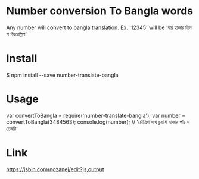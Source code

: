 # Number conversion To Bangla words
Any number will convert to bangla translation. Ex. '12345' will be 'বার হাজার তিন শ পঁয়তাল্লিশ'
# Install
$ npm install --save number-translate-bangla
# Usage
var convertToBangla = require('number-translate-bangla');
var number = convertToBangla(3484563);
console.log(number); // 'চৌত্রিশ লাখ চুরাশি হাজার পাঁচ শ তেষট্টি'
# Link
https://jsbin.com/nozanej/edit?js,output
